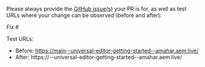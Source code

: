 Please always provide the [GitHub issue(s)](../issues) your PR is for, as well as test URLs where your change can be observed (before and after):

Fix #<gh-issue-id>

Test URLs:
- Before: https://main--universal-editor-getting-started--amahar.aem.live/
- After: https://<branch>--universal-editor-getting-started--amahar.aem.live/
